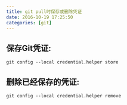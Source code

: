 ```yaml
---
title: git pull时保存或删除凭证
date: 2016-10-19 17:25:50
categories: [git]
---
```


## 保存Git凭证:
`git config --local credential.helper
store`

## 删除已经保存的凭证:
`git config --local credential.helper
remove`